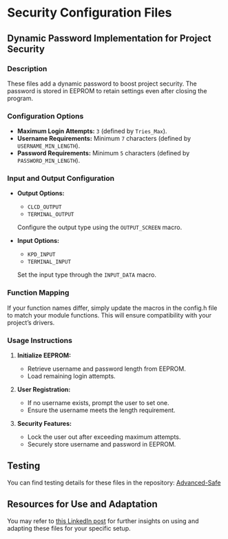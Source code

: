# Security Configuration Files

## Dynamic Password Implementation for Project Security

### Description

These files add a dynamic password to boost project security. The password is stored in EEPROM to retain settings even after closing the program.

### Configuration Options

- **Maximum Login Attempts:** `3` (defined by `Tries_Max`).
- **Username Requirements:** Minimum `7` characters (defined by `USERNAME_MIN_LENGTH`).
- **Password Requirements:** Minimum `5` characters (defined by `PASSWORD_MIN_LENGTH`).

### Input and Output Configuration

- **Output Options:**
  - `CLCD_OUTPUT`
  - `TERMINAL_OUTPUT`
  
  Configure the output type using the `OUTPUT_SCREEN` macro.

- **Input Options:**
  - `KPD_INPUT`
  - `TERMINAL_INPUT`
  
  Set the input type through the `INPUT_DATA` macro.

### Function Mapping

If your function names differ, simply update the macros in the config.h file to match your module functions. This will ensure compatibility with your project’s drivers.

### Usage Instructions

1. **Initialize EEPROM:**
   - Retrieve username and password length from EEPROM.
   - Load remaining login attempts.

2. **User Registration:**
   - If no username exists, prompt the user to set one.
   - Ensure the username meets the length requirement.

3. **Security Features:**
   - Lock the user out after exceeding maximum attempts.
   - Securely store username and password in EEPROM.

## Testing
You can find testing details for these files in the repository: [Advanced-Safe](https://github.com/abdallah-shehawey/Advanced-Safe.git)

## Resources for Use and Adaptation
You may refer to [this LinkedIn post](https://www.linkedin.com/posts/abdallah-shehawey_embeddedsystems-microcontroller-atmega32-activity-7257827462447857664-sBEJ?utm_source=share&utm_medium=member_desktop) for further insights on using and adapting these files for your specific setup.
